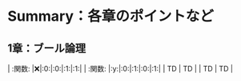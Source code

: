 # Summary：各章のポイントなど
## 1章：ブール論理

| :関数:  |:x:|:0:|:0:|:1:|:1:|
| :関数: |:y:|:0:|:1:|:0:|:1:|
| TD  | TD  |
| TD  | TD  |
